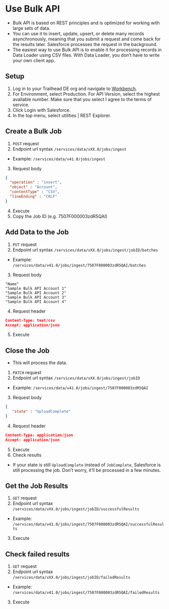 # Use Bulk API
- Bulk API is based on REST principles and is optimized for working with large sets of data.
- You can use it to insert, update, upsert, or delete many records asynchronously, meaning that you submit a request and come back for the results later. Salesforce processes the request in the background.
- The easiest way to use Bulk API is to enable it for processing records in Data Loader using CSV files. With Data Loader, you don’t have to write your own client app. 

## Setup
1. Log in to your Trailhead DE org and navigate to [Workbench](https://workbench.developerforce.com/).
2. For Environment, select Production. For API Version, select the highest available number. Make sure that you select I agree to the terms of service.
3. Click Login with Salesforce.
4. In the top menu, select utilities | REST Explorer.

## Create a Bulk Job
1. `POST` request
2. Endpoint url syntax `/services/data/vXX.0/jobs/ingest`
- Example: `/services/data/v41.0/jobs/ingest`
3. Request body
```json
{
  "operation" : "insert",
  "object" : "Account",
  "contentType" : "CSV",
  "lineEnding" : "CRLF"
}
```
4. Execute
5. Copy the Job ID (e.g. 7507F000003zdR5QAI)

## Add Data to the Job
1. `PUT` request
2. Endpoint url syntax `/services/data/vXX.0/jobs/ingest/jobID/batches`
- Example: `/services/data/v41.0/jobs/ingest/7507F000003zdR5QAI/batches`
3. Request body
```csv
"Name"
"Sample Bulk API Account 1"
"Sample Bulk API Account 2"
"Sample Bulk API Account 3"
"Sample Bulk API Account 4"
```
4. Request header
```json
Content-Type: text/csv
Accept: application/json
```
5. Execute

## Close the Job
- This will process the data.
1. `PATCH` request
2. Endpoint url syntax `/services/data/vXX.0/jobs/ingest/jobID`
- Example: `/services/data/v41.0/jobs/ingest/7507F000003zdR5QAI`
3. Request body
```json
{
   "state" : "UploadComplete"
}
```
4. Request header
```json
Content-Type: application/json
Accept: application/json
```
5. Execute
6. Check results
- If your state is still `UploadComplete` instead of `JobComplete`, Salesforce is still processing the job. Don’t worry, it’ll be processed in a few minutes.


## Get the Job Results
1. `GET` request
2. Endpoint url syntax `/services/data/vXX.0/jobs/ingest/jobID/successfulResults`
- Example: `/services/data/v41.0/jobs/ingest/7507F000003zdR5QAI/successfulResults`
3. Execute

## Check failed results
1. `GET` request
2. Endpoint url syntax `/services/data/vXX.0/jobs/ingest/jobID/failedResults`
- Example: `/services/data/v41.0/jobs/ingest/7507F000003zdR5QAI/failedResults`
3. Execute